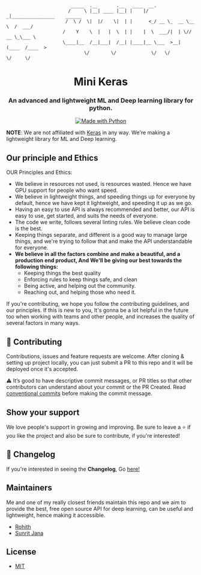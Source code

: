 ```
                        _____  .__       .__   ____  __.                          
                       /     \ |__| ____ |__| |    |/ _|________________    ______
                      /  \ /  \|  |/    \|  | |      <_/ __ \_  __ \__  \  /  ___/
                     /    Y    \  |   |  \  | |    |  \  ___/|  | \// __ \_\___ \ 
                     \____|__  /__|___|  /__| |____|__ \___  >__|  (____  /____  >
                             \/        \/             \/   \/           \/     \/ 
```

<h1 align="center">
  Mini Keras
</h1>

<h3 align="center">
An advanced and lightweight ML and Deep learning library for python.
</h3>

</h3>

<p align="center">

<a href="https://www.python.org/">
    <img src="http://ForTheBadge.com/images/badges/made-with-python.svg" alt="Made with Python" />
</a>

</p>

**NOTE**: We are not affiliated with [Keras](https://github.com/keras-team) in any way.
We're making a lightweight library for ML and Deep learning.

## Our principle and Ethics

OUR Principles and Ethics:

- We believe in resources not used, is resources wasted. Hence we have GPU support for people who want speed.
- We believe in lightweight things, and speeding things up for everyone by default, hence we have kept it 
  lightweight, and speeding it up as we go.
- Having an easy to use API is always recommended and better, our API is easy to use, get started, and suits 
  the needs of everyone.
- The code we write, follows several linting rules. We believe clean code is the best.
- Keeping things separate, and different is a good way to manage large things, and we're trying to follow 
  that and make the API understandable for everyone.
- **We believe in all the factors combine and make a beautiful, and a production end product, And We'll be giving our 
  best towards the following things:**
  - Keeping things the best quality
  - Enforcing rules to keep things safe, and clean
  - Being active, and helping out the community.
  - Reaching out, and helping those who need it.

If you're contributing, we hope you follow the contributing guidelines, and our principles. If this is new 
to you, It's gonna be a lot helpful in the future too when working with teams and other people, and increases 
the quality of several factors in many ways.

## 🤝 Contributing

Contributions, issues and feature requests are welcome. After cloning & setting up project locally, you can just submit 
a PR to this repo and it will be deployed once it's accepted.

⚠️ It’s good to have descriptive commit messages, or PR titles so that other contributors can understand about your 
commit or the PR Created. Read [conventional commits](https://www.conventionalcommits.org/en/v1.0.0-beta.3/) before 
making the commit message.

## Show your support

We love people's support in growing and improving. Be sure to leave a ⭐️ if you like the project and 
also be sure to contribute, if you're interested!

## 📢 Changelog

If you're interested in seeing the **Changelog**, Go [here!](https://github.com/Rohith04MVK/Mini-Keras/blob/main/CHANGELOG.md)

## Maintainers

Me and one of my really closest friends maintain this repo and we aim to provide the best, free open source API for deep learning, can be useful and lightweight, hence making it accessible.

- [Rohith](https://github.com/Rohith04MVK)
- [Sunrit Jana](https://github.com/janaSunrise)

## License

- [MIT](https://github.com/Rohith04MVK/Mini-Keras/blob/main/LICENSE)
